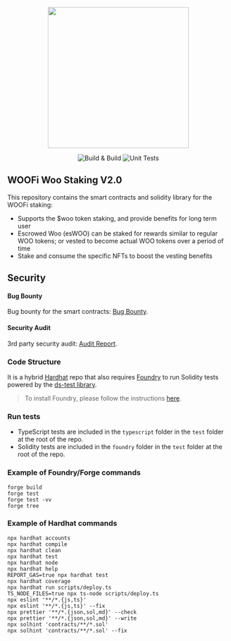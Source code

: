 <p align="center"><img src="https://files.gitbook.com/v0/b/gitbook-x-prod.appspot.com/o/spaces%2F-McghiWP3H5y-b9oQ6H6-887967055%2Fuploads%2FMaPxIQMWO8RcUv6vMK1n%2Flogo2.png?alt=media&token=e51ef4bd-664e-4356-9e38-fdfa12baf27d" width="320" /></p>
<div align="center">
  <a href="https://github.com/woonetwork/WooStakingV2/actions/workflows/checks.yaml" style="text-decoration:none;">
    <img src="https://github.com/woonetwork/WooStakingV2/actions/workflows/checks.yaml/badge.svg" alt='Build & Build' />
  </a>
  <a href='https://github.com/woonetwork/WooStakingV2/actions/workflows/tests.yaml' style="text-decoration:none;">
    <img src='https://github.com/woonetwork/WooStakingV2/actions/workflows/tests.yaml/badge.svg' alt='Unit Tests' />
  </a>
</div>

## WOOFi Woo Staking V2.0

This repository contains the smart contracts and solidity library for the WOOFi staking:
- Supports the $woo token staking, and provide benefits for long term user
- Escrowed Woo (esWOO) can be staked for rewards similar to regular WOO tokens; or vested to become actual WOO tokens over a period of time
- Stake and consume the specific NFTs to boost the vesting benefits


## Security

#### Bug Bounty

Bug bounty for the smart contracts: [Bug Bounty](https://learn.woo.org/woofi/woofi-swap/bug-bounty).

#### Security Audit

3rd party security audit: [Audit Report](https://learn.woo.org/woofi/woofi-swap/audits).

### Code Structure

It is a hybrid [Hardhat](https://hardhat.org/) repo that also requires [Foundry](https://book.getfoundry.sh/index.html) to run Solidity tests powered by the [ds-test library](https://github.com/dapphub/ds-test/).

> To install Foundry, please follow the instructions [here](https://book.getfoundry.sh/getting-started/installation.html).

### Run tests

- TypeScript tests are included in the `typescript` folder in the `test` folder at the root of the repo.
- Solidity tests are included in the `foundry` folder in the `test` folder at the root of the repo.

### Example of Foundry/Forge commands

```shell
forge build
forge test
forge test -vv
forge tree
```

### Example of Hardhat commands

```shell
npx hardhat accounts
npx hardhat compile
npx hardhat clean
npx hardhat test
npx hardhat node
npx hardhat help
REPORT_GAS=true npx hardhat test
npx hardhat coverage
npx hardhat run scripts/deploy.ts
TS_NODE_FILES=true npx ts-node scripts/deploy.ts
npx eslint '**/*.{js,ts}'
npx eslint '**/*.{js,ts}' --fix
npx prettier '**/*.{json,sol,md}' --check
npx prettier '**/*.{json,sol,md}' --write
npx solhint 'contracts/**/*.sol'
npx solhint 'contracts/**/*.sol' --fix
```
